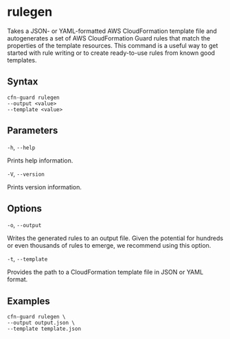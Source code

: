 # rulegen<a name="cfn-guard-rulegen"></a>

Takes a JSON\- or YAML\-formatted AWS CloudFormation template file and autogenerates a set of AWS CloudFormation Guard rules that match the properties of the template resources\. This command is a useful way to get started with rule writing or to create ready\-to\-use rules from known good templates\.

## Syntax<a name="cfn-guard-rulgen-synopsis"></a>

```
cfn-guard rulegen
--output <value>  
--template <value>
```

## Parameters<a name="cfn-guard-rulegen-flags"></a>

`-h`, `--help`

Prints help information\.

`-V`, `--version`

Prints version information\.

## Options<a name="cfn-guard-rulegen-options"></a>

`-o`, `--output`

Writes the generated rules to an output file\. Given the potential for hundreds or even thousands of rules to emerge, we recommend using this option\.

`-t`, `--template`

Provides the path to a CloudFormation template file in JSON or YAML format\.

## Examples<a name="cfn-guard-rulegen-examples"></a>

```
cfn-guard rulegen \
--output output.json \
--template template.json
```